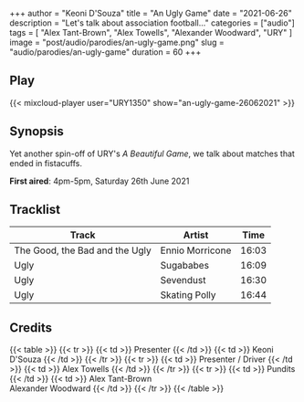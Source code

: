 +++
author = "Keoni D'Souza"
title = "An Ugly Game"
date = "2021-06-26"
description = "Let's talk about association football..."
categories = ["audio"]
tags = [
    "Alex Tant-Brown",
    "Alex Towells",
    "Alexander Woodward",
    "URY"
]
image = "post/audio/parodies/an-ugly-game.png"
slug = "audio/parodies/an-ugly-game"
duration = 60
+++

## Play

{{< mixcloud-player user="URY1350" show="an-ugly-game-26062021" >}}

## Synopsis

Yet another spin-off of URY's *A Beautiful Game*, we talk about matches that ended in fistacuffs.

**First aired**: 4pm-5pm, Saturday 26th June 2021

## Tracklist

| Track                          | Artist          | Time  |
| ------------------------------ | --------------- | ----- |
| The Good, the Bad and the Ugly | Ennio Morricone | 16:03 |
| Ugly                           | Sugababes       | 16:09 |
| Ugly                           | Sevendust       | 16:30 |
| Ugly                           | Skating Polly   | 16:44 |

## Credits

{{< table >}}
    {{< tr >}}
        {{< td >}}
            Presenter
        {{< /td >}}
        {{< td >}}
            Keoni D'Souza
        {{< /td >}}
    {{< /tr >}}
    {{< tr >}}
        {{< td >}}
            Presenter / Driver
        {{< /td >}}
        {{< td >}}
            Alex Towells
        {{< /td >}}
    {{< /tr >}}
    {{< tr >}}
        {{< td >}}
            Pundits
        {{< /td >}}
        {{< td >}}
            Alex Tant-Brown<br>Alexander Woodward
        {{< /td >}}
    {{< /tr >}}
{{< /table >}}